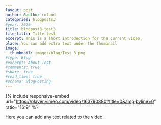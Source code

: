 ```yaml
---
layout: post
author: &author roland
categories: blogposts3
#year: 2020
title: blogpost3-test3
tile-title: Title test
excerpt: This is a short introduction for the current video.
place: You can add extra text under the thumbnail
image:
  thumbnail: images/blog/Test 3.png
#type: Blog
#excerpt: About Test
#comments: true
#share: true
#read_time: true
#schema: BlogPosting
---
```



{% include responsive-embed url="https://player.vimeo.com/video/163790880?title=0&amp;byline=0" ratio="16:9" %}

Here you can add any text related to the video.